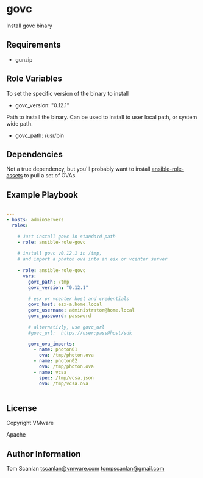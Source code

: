 govc
=========

Install govc binary

Requirements
------------

- gunzip

Role Variables
--------------

To set the specific version of the binary to install
- govc\_version: "0.12.1"

Path to install the binary.  Can be used to install to user local path, or system wide path.
- govc\_path: /usr/bin

Dependencies
------------

Not a true dependency, but you'll probably want to install [ansible-role-assets](../ansible-role-assets)
to pull a set of OVAs.


Example Playbook
----------------

```yaml

---
- hosts: adminServers
  roles:

    # Just install govc in standard path
    - role: ansible-role-govc
    
    # install govc v0.12.1 in /tmp,
    # and import a photon ova into an esx or vcenter server
    
    - role: ansible-role-govc
      vars:
        govc_path: /tmp
        govc_version: "0.12.1"
        
        # esx or vcenter host and credentials
        govc_host: esx-a.home.local
        govc_username: administrator@home.local
        govc_password: password
        
        # alternativly, use govc_url        
        #govc_url:  https://user:pass@host/sdk

        govc_ova_imports:
          - name: photon01
            ova: /tmp/photon.ova
          - name: photon02
            ova: /tmp/photon.ova
          - name: vcsa
            spec: /tmp/vcsa.json
            ova: /tmp/vcsa.ova
            

```
License
-------

Copyright VMware

Apache

Author Information
------------------

Tom Scanlan
tscanlan@vmware.com
tompscanlan@gmail.com
